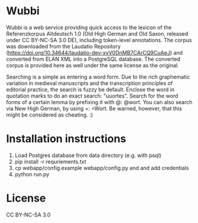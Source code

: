 # Wubbi

Wubbi is a web service providing quick access to the lexicon of the Referenzkorpus Altdeutsch 1.0 (Old High German and Old Saxon, released under CC BY-NC-SA 3.0 DE), including token-level annotations. The corpus was downloaded from the Laudatio Repository (https://doi.org/10.34644/laudatio-dev-xyV0DnMB7CArCQ9CuAeJ) and converted from ELAN XML into a PostgreSQL database. The converted corpus is provided here as well under the same license as the original.

Searching is a simple as entering a word form. Due to the rich graphematic variation in medieval manuscripts and the transcription principles of editorial practice, the search is fuzzy be default. Enclose the word in quotation marks to do an exact search: "uuortes". Search for the word forms of a certain lemma by prefixing it with @: @wort. You can also search via New High German, by using =: =Wort. Be warned, however, that this might be considered as cheating. :)

# Installation instructions
1. Load Postgres database from data directory (e.g. with psql)
2. pip install -r requriements.txt
3. cp webapp/config.example webapp/config.py and and add credentials
3. python run.py

# License
CC BY-NC-SA 3.0
